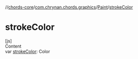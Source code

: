 //[chords-core](../../../index.md)/[com.chrynan.chords.graphics](../index.md)/[Paint](index.md)/[strokeColor](stroke-color.md)



# strokeColor  
[js]  
Content  
var [strokeColor](stroke-color.md): Color  



